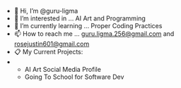 - 👋 Hi, I’m @guru-ligma
- 👀 I’m interested in ... AI Art and Programming
- 🌱 I’m currently learning ... Proper Coding Practices
- 📫 How to reach me ... guru.ligma.256@gmail.com and rosejustin601@gmail.com
- 📋 My Current Projects:
- * AI Art Social Media Profile
  * Going To School for Software Dev
